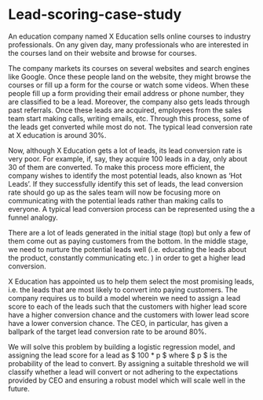 # Lead-scoring-case-study

An education company named X Education sells online courses to industry professionals. On any given day, many professionals who are interested in the courses land on their website and browse for courses.

The company markets its courses on several websites and search engines like Google. Once these people land on the website, they might browse the courses or fill up a form for the course or watch some videos. When these people fill up a form providing their email address or phone number, they are classified to be a lead. Moreover, the company also gets leads through past referrals. Once these leads are acquired, employees from the sales team start making calls, writing emails, etc. Through this process, some of the leads get converted while most do not. The typical lead conversion rate at X education is around 30%.

Now, although X Education gets a lot of leads, its lead conversion rate is very poor. For example, if, say, they acquire 100 leads in a day, only about 30 of them are converted. To make this process more efficient, the company wishes to identify the most potential leads, also known as ‘Hot Leads’. If they successfully identify this set of leads, the lead conversion rate should go up as the sales team will now be focusing more on communicating with the potential leads rather than making calls to everyone. A typical lead conversion process can be represented using the a funnel analogy.

There are a lot of leads generated in the initial stage (top) but only a few of them come out as paying customers from the bottom. In the middle stage, we need to nurture the potential leads well (i.e. educating the leads about the product, constantly communicating etc. ) in order to get a higher lead conversion.

X Education has appointed us to help them select the most promising leads, i.e. the leads that are most likely to convert into paying customers. The company requires us to build a model wherein we need to assign a lead score to each of the leads such that the customers with higher lead score have a higher conversion chance and the customers with lower lead score have a lower conversion chance. The CEO, in particular, has given a ballpark of the target lead conversion rate to be around 80%.

We will solve this problem by building a logistic regression model, and assigning the lead score for a lead as $ 100 * p $ where $ p $ is the probability of the lead to convert. By assigning a suitable threshold we will classify whether a lead will convert or not adhering to the expectations provided by CEO and ensuring a robust model which will scale well in the future.
